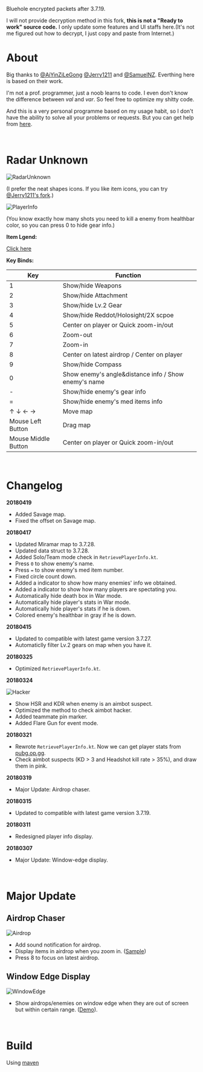 Bluehole encrypted packets after 3.7.19.

I will not provide decryption method in this fork, __this is not a "Ready to work" source code.__ I only update some features and UI staffs here.(It's not me figured out how to decrypt, I just copy and paste from Internet.)


# About
Big thanks to [@AiYinZiLeGong](https://github.com/AiYinZiLeGong) [@Jerry1211](https://github.com/Jerry1211) and [@SamuelNZ](https://github.com/SamuelNZ). Everthing here is based on their work.

I'm not a prof. programmer, just a noob learns to code. I even don't know the difference between _val_ and _var_. So feel free to optimize my shitty code.

And this is a very personal programme based on my usage habit, so I don't have the ability to solve all your problems or requests. But you can get help from [here](https://github.com/AiYinZiLeGong/PUBG-Radar/issues).

<br />

# Radar Unknown
![RadarUnknown](https://i.imgur.com/kfFZfnX.png)

(I prefer the neat shapes icons. If you like item icons, you can try [@Jerry1211's fork](https://github.com/Jerry1211/RadarProject).)

![PlayerInfo](http://ww1.sinaimg.cn/large/006NGikrgy1fpl2nlkublj30jh0gnq52.jpg)

(You know exactly how many shots you need to kill a enemy from healthbar color, so you can press 0 to hide gear info.)

__Item Lgend:__ 

[Click here](https://i.imgur.com/p69oQhX.png)

__Key Binds:__

Key | Function |
---|---|
1 | Show/hide Weapons |
2 | Show/hide Attachment |
3 | Show/hide Lv.2 Gear |
4 | Show/hide Reddot/Holosight/2X scpoe |
5 | Center on player or Quick zoom-in/out |
6 | Zoom-out |
7 | Zoom-in |
8 | Center on latest airdrop / Center on player|
9 | Show/hide Compass |
0 | Show enemy's angle&distance info / Show enemy's name |
\- | Show/hide enemy's gear info |
= | Show/hide enemy's med items info |
↑ ↓ ← → | Move map |
Mouse Left Button | Drag map |
Mouse Middle Button | Center on player or Quick zoom-in/out |

<br />

# Changelog 

__20180419__
* Added Savage map.
* Fixed the offset on Savage map.

__20180417__
* Updated Miramar map to 3.7.28.
* Updated data struct to 3.7.28.
* Added Solo/Team mode check in ```RetrievePlayerInfo.kt```.
* Press ```0``` to show enemy's name.
* Press ```=``` to show enemy's med item number.
* Fixed circle count down.
* Added a indicator to show how many enemies' info we obtained.
* Added a indicator to show how many players are spectating you.
* Automatically hide death box in War mode.
* Automatically hide player's stats in War mode.
* Automatically hide player's stats if he is down.
* Colored enemy's healthbar in gray if he is down.

__20180415__
* Updated to compatible with latest game version 3.7.27.
* Automaticlly filter Lv.2 gears on map when you have it.

__20180325__
* Optimized ```RetrievePlayerInfo.kt```.

__20180324__

![Hacker](https://i.imgur.com/Mp2JKsy.png)
* Show HSR and KDR when enemy is an aimbot suspect.
* Optimized the method to check aimbot hacker. 
* Added teammate pin marker.
* Added Flare Gun for event mode.

__20180321__
* Rewrote ```RetrievePlayerInfo.kt```. Now we can get player stats from [pubg.op.gg](https://pubg.op.gg). 
* Check aimbot suspects (KD > 3 and Headshot kill rate > 35%), and draw them in pink.

__20180319__
* Major Update: Airdrop chaser.

__20180315__
* Updated to compatible with latest game version 3.7.19.

__20180311__
* Redesigned player info display.

__20180307__
* Major Update: Window-edge display.

<br />

# Major Update 

## Airdrop Chaser

![Airdrop](https://i.imgur.com/UWpOK8f.png)

* Add sound notification for airdrop.
* Display items in airdrop when you zoom in. ([Sample](https://imgur.com/a/s2YkQ))
* Press 8 to focus on latest airdrop.

## Window Edge Display

![WindowEdge](https://i.imgur.com/0HUtbSj.png)

* Show airdrops/enemies on window edge when they are out of screen but within certain range. ([Demo](https://gfycat.com/gifs/detail/FriendlyLonelyEider)).

<br />

# Build
Using [maven](https://maven.apache.org/)
